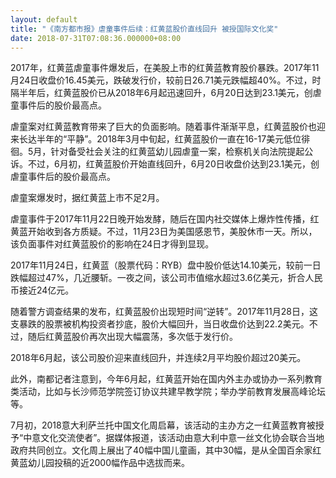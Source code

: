 ```yaml
---
layout: default
title: "《南方都市报》虐童事件后续：红黄蓝股价直线回升 被授国际文化奖"
date: 2018-07-31T07:08:36.000000+08:00
---
```


2017年，红黄蓝虐童事件爆发后，在美股上市的红黄蓝教育股价暴跌。2017年11月24日收盘价16.45美元，跌破发行价，较前日26.71美元跌幅超40%。不过，时隔半年后，红黄蓝股价已从2018年6月起迅速回升，6月20日达到23.1美元，创虐童事件后的股价最高点。

虐童案对红黄蓝教育带来了巨大的负面影响。随着事件渐渐平息，红黄蓝股价也迎来长达半年的“平静”。2018年3月中旬起，红黄蓝股价一直在16-17美元低位徘徊。5月，针对备受社会关注的红黄蓝幼儿园虐童一案，检察机关向法院提起公诉。不过，6月初，红黄蓝股价开始直线回升，6月20日收盘价达到23.1美元，创虐童事件后的股价最高点。

虐童案爆发时，据红黄蓝上市不足2月。

虐童事件于2017年11月22日晚开始发酵，随后在国内社交媒体上爆炸性传播，红黄蓝开始收到各方质疑。不过，11月23日为美国感恩节，美股休市一天。所以，该负面事件对红黄蓝股价的影响在24日才得到显现。

2017年11月24日，红黄蓝（股票代码：RYB）盘中股价低达14.10美元，较前一日跌幅超过47%，几近腰斩。一夜之间，该公司市值缩水超过3.6亿美元，折合人民币接近24亿元。

随着警方调查结果的发布，红黄蓝股价出现短时间“逆转”。2017年11月28日，这支暴跌的股票被机构投资者抄底，股价大幅回升，当日收盘价达到22.2美元。不过，随后红黄蓝股价再次出现大幅震荡，多次低于发行价。

2018年6月起，该公司股价迎来直线回升，并连续2月平均股价超过20美元。

此外，南都记者注意到，今年6月起，红黄蓝开始在国内外主办或协办一系列教育类活动，比如与长沙师范学院签订协议共建早教学院；举办学前教育发展高峰论坛等。

7月初，2018意大利萨兰托中国文化周启幕，该活动的主办方之一红黄蓝教育被授予“中意文化交流使者”。据媒体报道，该活动由意大利中意一丝文化协会联合当地政府共同创立。文化周上展出了40幅中国儿童画，其中30幅，是从全国百余家红黄蓝幼儿园投稿的近2000幅作品中选拔而来。

